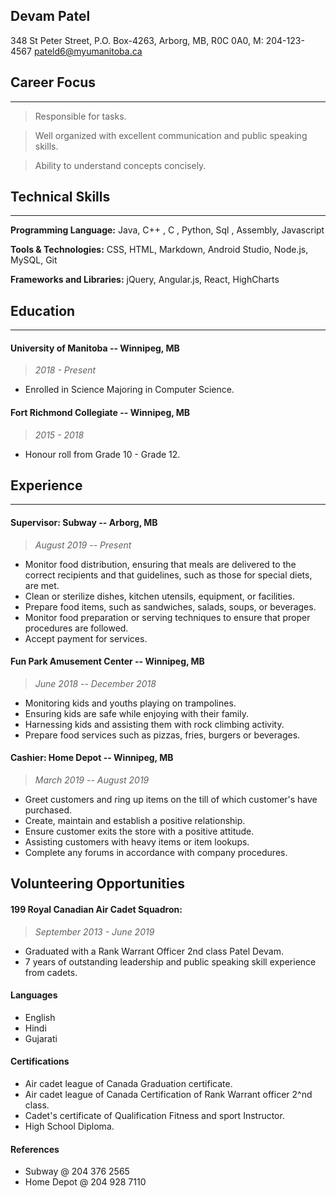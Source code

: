 ## **Devam Patel**
348 St Peter Street, P.O. Box-4263, Arborg, MB, R0C 0A0, M: 204-123-4567
pateld6@myumanitoba.ca 


## **Career Focus**
---------------------------
> Responsible for tasks.

> Well organized with excellent communication and public speaking skills.

> Ability to understand concepts concisely.

## **Technical Skills**
---------------------------
**Programming Language:** Java, C++ , C , Python, Sql , Assembly, Javascript

**Tools & Technologies:** CSS, HTML, Markdown, Android Studio, Node.js, MySQL, Git

**Frameworks and Libraries:** jQuery, Angular.js, React, HighCharts

## **Education** 
---------------------------
#### **University of Manitoba -- Winnipeg, MB** 
> *2018 - Present*
- Enrolled in Science Majoring in Computer Science.

#### **Fort Richmond Collegiate -- Winnipeg, MB**
> *2015 - 2018*
- Honour roll from Grade 10 - Grade 12.

## **Experience**
---------------------------
#### **Supervisor: Subway -- Arborg, MB** 
> *August 2019 -- Present*

-   Monitor food distribution, ensuring that meals are delivered to the correct recipients and that guidelines, such as those for special diets, are met.
-   Clean or sterilize dishes, kitchen utensils, equipment, or facilities.
-   Prepare food items, such as sandwiches, salads, soups, or beverages.
-   Monitor food preparation or serving techniques to ensure that proper procedures are followed.
-   Accept payment for services.

#### **Fun Park Amusement Center -- Winnipeg, MB** 
> *June 2018 -- December 2018*

-   Monitoring kids and youths playing on trampolines. 
-   Ensuring kids are safe while enjoying with their family.
-   Harnessing kids and assisting them with rock climbing activity.
-   Prepare food services such as pizzas, fries, burgers or beverages.

#### **Cashier: Home Depot -- Winnipeg, MB** 
> *March 2019 -- August 2019*

-   Greet customers and ring up items on the till of which customer's have purchased.
-   Create, maintain and establish a positive relationship. 
-   Ensure customer exits the store with a positive attitude.
-   Assisting customers with heavy items or item lookups.
-   Complete any forums in accordance with company procedures.

## **Volunteering Opportunities**

#### **199 Royal Canadian Air Cadet Squadron:** 
> *September 2013 - June 2019*

-   Graduated with a Rank Warrant Officer 2nd class Patel Devam. 
-   7 years of outstanding leadership and public speaking skill experience from cadets.

#### **Languages**

-   English
-   Hindi
-   Gujarati

#### **Certifications**

- Air cadet league of Canada Graduation certificate.
- Air cadet league of Canada Certification of Rank Warrant officer 2^nd class.
- Cadet's certificate of Qualification Fitness and sport Instructor.
- High School Diploma.

#### **References**

- Subway @ 204 376 2565
- Home Depot @ 204 928 7110
